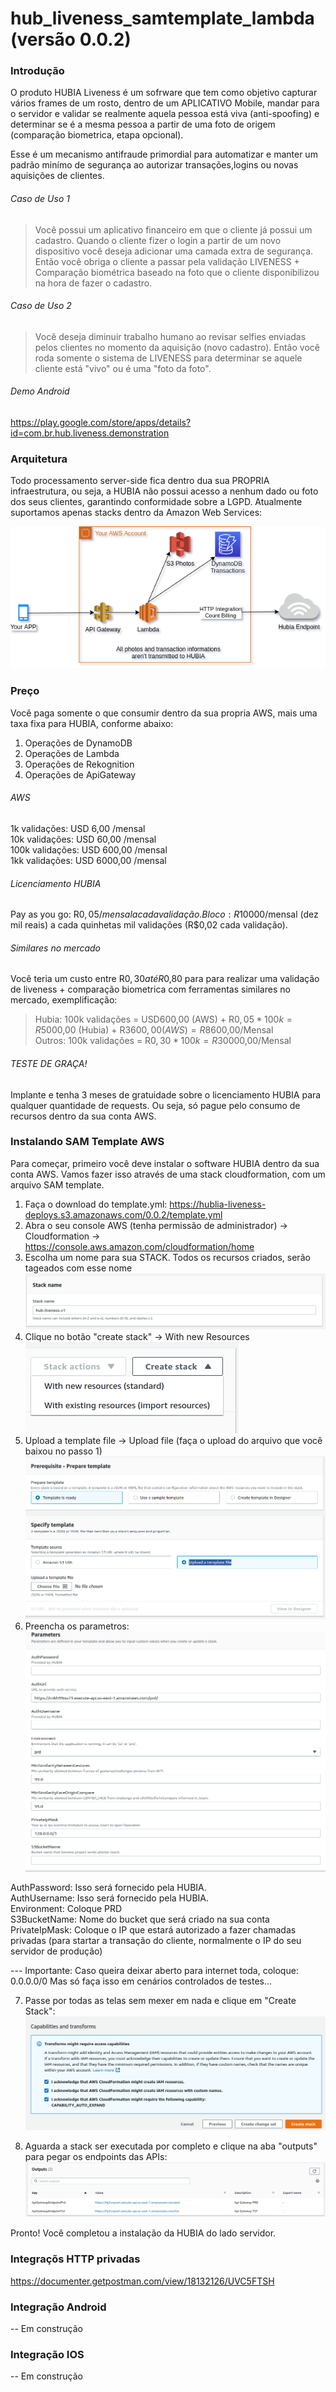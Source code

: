 # hub_liveness_samtemplate_lambda (versão 0.0.2)

### Introdução

O produto HUBIA Liveness é um sofrware que tem como objetivo capturar vários frames de um rosto, dentro de um APLICATIVO Mobile, mandar para o servidor e validar se realmente aquela pessoa está viva (anti-spoofing) e determinar se é a mesma pessoa a partir de uma foto de origem (comparação biometrica, etapa opcional).

Esse é um mecanismo antifraude primordial para automatizar e manter um padrão minímo de segurança ao autorizar transações,logins ou novas aquisições de clientes.

###### Caso de Uso 1
> Você possui um aplicativo financeiro em que o cliente já possui um cadastro.
Quando o cliente fizer o login a partir de um novo dispositivo você deseja adicionar uma camada 
extra de segurança. Então você obriga o cliente a passar pela validação LIVENESS + Comparação biométrica 
baseado na foto que o cliente disponibilizou na hora de fazer o cadastro.

###### Caso de Uso 2
> Você deseja diminuir trabalho humano ao revisar selfies enviadas pelos clientes no momento da aquisição (novo cadastro).
Então você roda somente o sistema de LIVENESS para determinar se aquele cliente está "vivo" ou é uma "foto da foto".

###### Demo Android
https://play.google.com/store/apps/details?id=com.br.hub.liveness.demonstration

### Arquitetura
Todo processamento server-side fica dentro dua sua PROPRIA infraestrutura, ou seja, a HUBIA não possui acesso a nenhum dado ou foto dos seus clientes, garantindo conformidade sobre a LGPD.
Atualmente suportamos apenas stacks dentro da Amazon Web Services:

![Desenho Arquitetura](/images/hubia_liveness_lambda.png)

### Preço
Você paga somente o que consumir dentro da sua propria AWS, mais uma taxa fixa para HUBIA, conforme abaixo:

1. Operações de DynamoDB
2. Operações de Lambda
3. Operações de Rekognition
4. Operações de ApiGateway

###### AWS
1k   validações: USD 6,00    /mensal  
10k  validações: USD 60,00   /mensal  
100k validações: USD 600,00  /mensal  
1kk  validações: USD 6000,00 /mensal  

###### Licenciamento HUBIA
Pay as you go: R$0,05/mensal a cada validação.  
Bloco: R$10000/mensal (dez mil reais) a cada quinhetas mil validações (R$0,02 cada validação).  

###### Similares no mercado
Você teria um custo entre R$0,30 até R$0,80 para para realizar uma validação de liveness + comparação biometrica com ferramentas similares no mercado, exemplificação:

> Hubia: 100k validações  = USD600,00 (AWS) + R$0,05 * 100k =  R$5000,00 (Hubia) + R$3600,00 (AWS) = R$8600,00/Mensal  
> Outros: 100k validações = R$0,30 * 100k = R$30000,00/Mensal  

###### TESTE DE GRAÇA!
Implante e tenha 3 meses de gratuidade sobre o licenciamento HUBIA para qualquer quantidade de requests.
Ou seja, só pague pelo consumo de recursos dentro da sua conta AWS.

### Instalando SAM Template AWS
Para começar, primeiro você deve instalar o software HUBIA dentro da sua conta AWS. Vamos fazer isso através de uma stack cloudformation, com um arquivo SAM template.

1. Faça o download do template.yml: https://hublia-liveness-deploys.s3.amazonaws.com/0.0.2/template.yml  
2. Abra o seu console AWS (tenha permissão de administrador) -> Cloudformation -> https://console.aws.amazon.com/cloudformation/home  
3. Escolha um nome para sua STACK. Todos os recursos criados, serão tageados com esse nome  
![](/images/tuto-cf-create4.png)  
4. Clique no botão "create stack" -> With new Resources   
![](/images/tuto-cf-create1.png)  
5. Upload a template file -> Upload file (faça o upload do arquivo que você baixou no passo 1)  
![](/images/tuto-cf-create2.png)  
6. Preencha os parametros:  
![](/images/tuto-cf-create3.png)  

AuthPassword: Isso será fornecido pela HUBIA.  
AuthUsername: Isso será fornecido pela HUBIA.  
Environment: Coloque PRD  
S3BucketName: Nome do bucket que será criado na sua conta  
PrivateIpMask: Coloque o IP que estará autorizado a fazer chamadas privadas (para startar a transação do cliente, normalmente o IP do seu servidor de produção)   

--- Importante:
Caso queira deixar aberto para internet toda, coloque: 0.0.0.0/0
Mas só faça isso em cenários controlados de testes...

7. Passe por todas as telas sem mexer em nada e clique em "Create Stack":
![](/images/tuto-cf-create5.png)

8. Aguarda a stack ser executada por completo e clique na aba "outputs" para pegar os endpoints das APIs:
![](/images/tuto-cf-create6.png)

Pronto! Você completou a instalação da HUBIA do lado servidor.

### Integraçõs HTTP privadas
https://documenter.getpostman.com/view/18132126/UVC5FTSH

### Integração Android
-- Em construção

### Integração IOS
-- Em construção